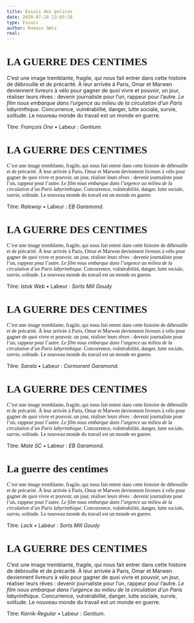 ```yaml
---
title: Essais des polices
date: 2020-07-28 13:03:18
type: Essais
author: Romain Gœtz
real:
---
```


<div style="">
  <h1 style="font-family: 'Francois One'; text-transform: uppercase;">La guerre des centimes</h1>
  <p>C’est une image tremblante, fragile, qui nous fait entrer dans cette histoire de débrouille et de précarité. À leur arrivée à Paris, Omar et Marwen deviennent livreurs à vélo pour gagner de quoi vivre et pouvoir, un jour, réaliser leurs rêves : devenir journaliste pour l’un, rappeur pour l’autre. <em>Le film nous embarque dans l’urgence au milieu de la circulation d’un Paris labyrinthique.</em> Concurrence, vulnérabilité, danger, lutte sociale, survie, solitude. Le nouveau monde du travail est un monde en guerre.</p>
</div>

Titre: *François One* • Labeur : *Gentium*.

<div style="font-family: 'EB Garamond';">
  <h1 style="font-family: 'Raleway'; text-transform: uppercase;">La guerre des centimes</h1>
  <p>C’est une image tremblante, fragile, qui nous fait entrer dans cette histoire de débrouille et de précarité. À leur arrivée à Paris, Omar et Marwen deviennent livreurs à vélo pour gagner de quoi vivre et pouvoir, un jour, réaliser leurs rêves : devenir journaliste pour l’un, rappeur pour l’autre. <em>Le film nous embarque dans l’urgence au milieu de la circulation d’un Paris labyrinthique.</em> Concurrence, vulnérabilité, danger, lutte sociale, survie, solitude. Le nouveau monde du travail est un monde en guerre.</p>
</div>

Titre: *Raleway* • Labeur : *EB Garamond*.

<div style="font-family: 'Sorts Mill Goudy';">
  <h1 style="font-family: 'Istok Web'; text-transform: uppercase;">La guerre des centimes</h1>
  <p>C’est une image tremblante, fragile, qui nous fait entrer dans cette histoire de débrouille et de précarité. À leur arrivée à Paris, Omar et Marwen deviennent livreurs à vélo pour gagner de quoi vivre et pouvoir, un jour, réaliser leurs rêves : devenir journaliste pour l’un, rappeur pour l’autre. <em>Le film nous embarque dans l’urgence au milieu de la circulation d’un Paris labyrinthique.</em> Concurrence, vulnérabilité, danger, lutte sociale, survie, solitude. Le nouveau monde du travail est un monde en guerre.</p>
</div>

Titre: *Istok Web* • Labeur : *Sorts Mill Goudy*

<div style="font-family: 'Cormorant Garamond'">
  <h1 style="font-family: 'Sarala'; text-transform: uppercase;">La guerre des centimes</h1>
  <p>C’est une image tremblante, fragile, qui nous fait entrer dans cette histoire de débrouille et de précarité. À leur arrivée à Paris, Omar et Marwen deviennent livreurs à vélo pour gagner de quoi vivre et pouvoir, un jour, réaliser leurs rêves : devenir journaliste pour l’un, rappeur pour l’autre. <em>Le film nous embarque dans l’urgence au milieu de la circulation d’un Paris labyrinthique.</em> Concurrence, vulnérabilité, danger, lutte sociale, survie, solitude. Le nouveau monde du travail est un monde en guerre.</p>
</div>

Titre: *Sarala* • Labeur : *Cormorant Garamond*.

<div style="font-family: 'EB Garamond';">
  <h1 style="font-family: 'Mate SC'; text-transform: uppercase;">La guerre des centimes</h1>
  <p>C’est une image tremblante, fragile, qui nous fait entrer dans cette histoire de débrouille et de précarité. À leur arrivée à Paris, Omar et Marwen deviennent livreurs à vélo pour gagner de quoi vivre et pouvoir, un jour, réaliser leurs rêves : devenir journaliste pour l’un, rappeur pour l’autre. <em>Le film nous embarque dans l’urgence au milieu de la circulation d’un Paris labyrinthique.</em> Concurrence, vulnérabilité, danger, lutte sociale, survie, solitude. Le nouveau monde du travail est un monde en guerre.</p>
</div>

Titre: *Mate SC* • Labeur : *EB Garamond*.

<div style="font-family: 'Sorts Mill Goudy';">
  <h1 style="font-family: 'lack';">La guerre des centimes</h1>
  <p>C’est une image tremblante, fragile, qui nous fait entrer dans cette histoire de débrouille et de précarité. À leur arrivée à Paris, Omar et Marwen deviennent livreurs à vélo pour gagner de quoi vivre et pouvoir, un jour, réaliser leurs rêves : devenir journaliste pour l’un, rappeur pour l’autre. <em>Le film nous embarque dans l’urgence au milieu de la circulation d’un Paris labyrinthique.</em> Concurrence, vulnérabilité, danger, lutte sociale, survie, solitude. Le nouveau monde du travail est un monde en guerre.</p>
</div>

Titre: *Lack* • Labeur : *Sorts Mill Goudy*

<div style="">
  <h1 style="font-family: 'Karrik'; text-transform: uppercase;">La guerre des centimes</h1>
  <p>C’est une image tremblante, fragile, qui nous fait entrer dans cette histoire de débrouille et de précarité. À leur arrivée à Paris, Omar et Marwen deviennent livreurs à vélo pour gagner de quoi vivre et pouvoir, un jour, réaliser leurs rêves : devenir journaliste pour l’un, rappeur pour l’autre. <em>Le film nous embarque dans l’urgence au milieu de la circulation d’un Paris labyrinthique.</em> Concurrence, vulnérabilité, danger, lutte sociale, survie, solitude. Le nouveau monde du travail est un monde en guerre.</p>
</div>

Titre: *Karrik-Regular* • Labeur : *Gentium*.

